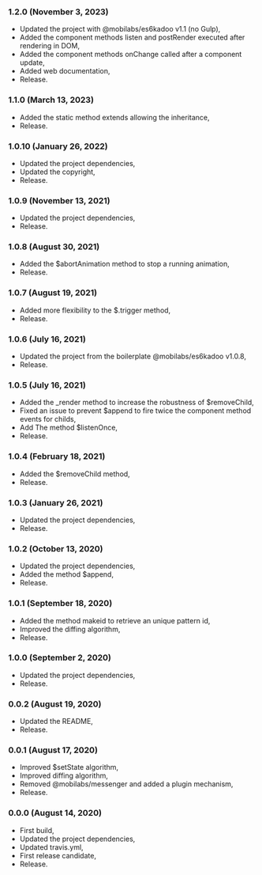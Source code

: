 ###

### 1.2.0 (November 3, 2023)

  * Updated the project with @mobilabs/es6kadoo v1.1 (no Gulp),
  * Added the component methods listen and postRender executed after rendering in DOM,
  * Added the component methods onChange called after a component update,
  * Added web documentation,
  * Release.


### 1.1.0 (March 13, 2023)

  * Added the static method extends allowing the inheritance,
  * Release.


### 1.0.10 (January 26, 2022)

  * Updated the project dependencies,
  * Updated the copyright,
  * Release.


### 1.0.9 (November 13, 2021)

  * Updated the project dependencies,
  * Release.


### 1.0.8 (August 30, 2021)

  * Added the $abortAnimation method to stop a running animation,
  * Release.


### 1.0.7 (August 19, 2021)

  * Added more flexibility to the $.trigger method,
  * Release.


### 1.0.6 (July 16, 2021)

  * Updated the project from the boilerplate @mobilabs/es6kadoo v1.0.8,
  * Release.


### 1.0.5 (July 16, 2021)

  * Added the _render method to increase the robustness of $removeChild,
  * Fixed an issue to prevent $append to fire twice the component method events for childs,
  * Add The method $listenOnce,
  * Release.


### 1.0.4 (February 18, 2021)

  * Added the $removeChild method,
  * Release.


### 1.0.3 (January 26, 2021)

  * Updated the project dependencies,
  * Release.


### 1.0.2 (October 13, 2020)

  * Updated the project dependencies,
  * Added the method $append,
  * Release.


### 1.0.1 (September 18, 2020)

  * Added the method makeid to retrieve an unique pattern id,
  * Improved the diffing algorithm,
  * Release.


### 1.0.0 (September 2, 2020)

  * Updated the project dependencies,
  * Release.


### 0.0.2 (August 19, 2020)

  * Updated the README,
  * Release.


### 0.0.1 (August 17, 2020)

  * Improved $setState algorithm,
  * Improved diffing algorithm,
  * Removed @mobilabs/messenger and added a plugin mechanism,
  * Release.


### 0.0.0 (August 14, 2020)

  * First build,
  * Updated the project dependencies,
  * Updated travis.yml,
  * First release candidate,
  * Release.
